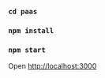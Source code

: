 ### `cd paas`

### `npm install`

### `npm start`

Open [http://localhost:3000](http://localhost:3000) 

